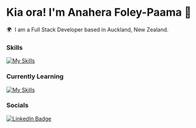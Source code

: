 Kia ora! I'm Anahera Foley-Paama 👋
========================================================================================================================================

🌍  I am a Full Stack Developer based in Auckland, New Zealand.
<br/>

### Skills

[![My Skills](https://skillicons.dev/icons?i=html,css,js,ts,react,nodejs,express,vitest,sqlite,git,tailwind,scss,figma&perline=5)](https://skillicons.dev)
<br/>

### Currently Learning

[![My Skills](https://skillicons.dev/icons?i=astro,c#)](https://skillicons.dev)

### Socials

<div id="badges">
  <a href="https://www.linkedin.com/in/afoleypaama/">
    <img src="https://img.shields.io/badge/LinkedIn-blue?style=for-the-badge&logo=linkedin&logoColor=white" alt="LinkedIn Badge"/>
  </a>
</div>
